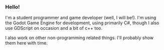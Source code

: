 ### Hello! 

I'm a student programmer and game developer (well, I will be!). 
I'm using the Godot Game Engine for development, using primarily C#, 
though I also use GDScript on occasion and a bit of c++ too.

I also work on other non-programming related things. I'll probably show them here with time.

<!--
**9thAzure/9thAzure** is a ✨ _special_ ✨ repository because its `README.md` (this file) appears on your GitHub profile.

Here are some ideas to get you started:

- 🔭 I’m currently working on ...
- 🌱 I’m currently learning ...
- 👯 I’m looking to collaborate on ...
- 🤔 I’m looking for help with ...
- 💬 Ask me about ...
- 📫 How to reach me: ...
- 😄 Pronouns: ...
- ⚡ Fun fact: ...
-->
